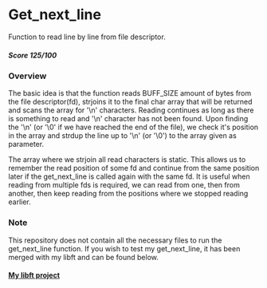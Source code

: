 # Get_next_line

Function to read line by line from file descriptor.

##### Score 125/100

### Overview

The basic idea is that the function reads BUFF_SIZE amount of bytes from the file descriptor(fd), strjoins it to the final char array that will be returned and scans the array for '\n' characters. Reading continues as long as there is something to read and '\n' character has not been found. Upon finding the '\n' (or '\0' if we have reached the end of the file), we check it's position in the array and strdup the line up to '\n' (or '\0') to the array given as parameter.

The array where we strjoin all read characters is static. This allows us to remember the read position of some fd and continue from the same position later if the get_next_line is called again with the same fd. It is useful when reading from multiple fds is required, we can read from one, then from another, then keep reading from the positions where we stopped reading earlier.

### Note
This repository does not contain all the necessary files to run the get_next_line function.
If you wish to test my get_next_line, it has been merged with my libft and can be found below.

#### [My libft project](https://github.com/jmakela42/Libft)
